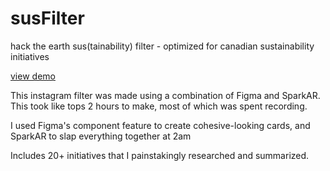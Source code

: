 # susFilter
hack the earth
sus(tainability) filter - optimized for canadian sustainability initiatives

[view demo](https://youtu.be/AEZEfeOxGpI)

This instagram filter was made using a combination of Figma and SparkAR. This took like tops 2 hours to make, most of which was spent recording.

I used Figma's component feature to create cohesive-looking cards, and SparkAR to slap everything together at 2am

Includes 20+ initiatives that I painstakingly researched and summarized.

